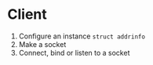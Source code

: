 # Client

1. Configure an instance `struct addrinfo`
2. Make a socket
3. Connect, bind or listen to a socket